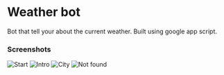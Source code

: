 # Weather bot
Bot that tell your about the current weather. Built using google app script.

### Screenshots
![Start](https://github.com/joseph-benoy/diary/blob/main/screenshots/1.png)
![Intro](https://github.com/joseph-benoy/diary/blob/main/screenshots/2.png)
![City](https://github.com/joseph-benoy/diary/blob/main/screenshots/3.png)
![Not found](https://github.com/joseph-benoy/diary/blob/main/screenshots/4.png)
